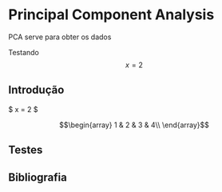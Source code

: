 # Principal Component Analysis

PCA serve para obter os dados 

Testando $$x = 2$$

## Introdução

$ x = 2 $

$$\begin{array}
1 & 2 & 3 & 4\\
\end{array}$$

## Testes

## Bibliografia